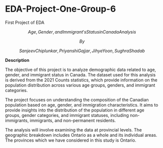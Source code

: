 # EDA-Project-One-Group-6

First Project of EDA 

$$
Age,  Gender, and  Immigrant’s  Status  in  Canada  Analysis
$$

$$
By
$$

$$
Sanjeev Chiplunkar,  Priyanshi Gajjar,  Jihye Yoon,  Sughra Shadab
$$

**Description**

The objective of this project is to analyze demographic data related to age, gender, and immigrant status in Canada. The dataset used for this analysis is derived from the 2021 Counts statistics, which provide information on the population distribution across various age groups, genders, and immigrant categories. 

The project focuses on understanding the composition of the Canadian population based on age, gender, and immigration characteristics. It aims to provide insights into the distribution of the population in different age groups, gender categories, and immigrant statuses, including non-immigrants, immigrants, and non-permanent residents. 

The analysis will involve examining the data at provincial levels. The geographic breakdown includes Ontario as a whole and its individual areas. The provinces which we have considered in this study is Ontario.
